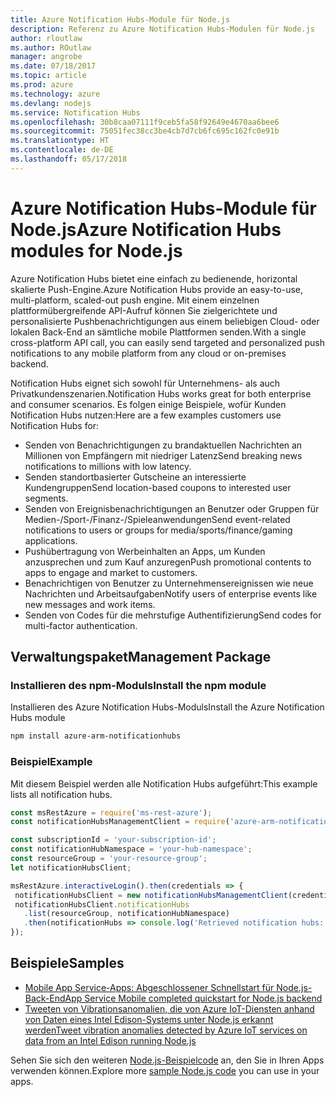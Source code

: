 ```yaml
---
title: Azure Notification Hubs-Module für Node.js
description: Referenz zu Azure Notification Hubs-Modulen für Node.js
author: rloutlaw
ms.author: ROutlaw
manager: angrobe
ms.date: 07/18/2017
ms.topic: article
ms.prod: azure
ms.technology: azure
ms.devlang: nodejs
ms.service: Notification Hubs
ms.openlocfilehash: 30b8caa07111f9ceb5fa58f92649e4670aa6bee6
ms.sourcegitcommit: 75051fec38cc3be4cb7d7cb6fc695c162fc0e91b
ms.translationtype: HT
ms.contentlocale: de-DE
ms.lasthandoff: 05/17/2018
---
```

# <a name="azure-notification-hubs-modules-for-nodejs"></a><span data-ttu-id="37b20-103">Azure Notification Hubs-Module für Node.js</span><span class="sxs-lookup"><span data-stu-id="37b20-103">Azure Notification Hubs modules for Node.js</span></span>

<span data-ttu-id="37b20-104">Azure Notification Hubs bietet eine einfach zu bedienende, horizontal skalierte Push-Engine.</span><span class="sxs-lookup"><span data-stu-id="37b20-104">Azure Notification Hubs provide an easy-to-use, multi-platform, scaled-out push engine.</span></span> <span data-ttu-id="37b20-105">Mit einem einzelnen plattformübergreifende API-Aufruf können Sie zielgerichtete und personalisierte Pushbenachrichtigungen aus einem beliebigen Cloud- oder lokalen Back-End an sämtliche mobile Plattformen senden.</span><span class="sxs-lookup"><span data-stu-id="37b20-105">With a single cross-platform API call, you can easily send targeted and personalized push notifications to any mobile platform from any cloud or on-premises backend.</span></span>

<span data-ttu-id="37b20-106">Notification Hubs eignet sich sowohl für Unternehmens- als auch Privatkundenszenarien.</span><span class="sxs-lookup"><span data-stu-id="37b20-106">Notification Hubs works great for both enterprise and consumer scenarios.</span></span> <span data-ttu-id="37b20-107">Es folgen einige Beispiele, wofür Kunden Notification Hubs nutzen:</span><span class="sxs-lookup"><span data-stu-id="37b20-107">Here are a few examples customers use Notification Hubs for:</span></span>
- <span data-ttu-id="37b20-108">Senden von Benachrichtigungen zu brandaktuellen Nachrichten an Millionen von Empfängern mit niedriger Latenz</span><span class="sxs-lookup"><span data-stu-id="37b20-108">Send breaking news notifications to millions with low latency.</span></span>
- <span data-ttu-id="37b20-109">Senden standortbasierter Gutscheine an interessierte Kundengruppen</span><span class="sxs-lookup"><span data-stu-id="37b20-109">Send location-based coupons to interested user segments.</span></span>
- <span data-ttu-id="37b20-110">Senden von Ereignisbenachrichtigungen an Benutzer oder Gruppen für Medien-/Sport-/Finanz-/Spieleanwendungen</span><span class="sxs-lookup"><span data-stu-id="37b20-110">Send event-related notifications to users or groups for media/sports/finance/gaming applications.</span></span>
- <span data-ttu-id="37b20-111">Pushübertragung von Werbeinhalten an Apps, um Kunden anzusprechen und zum Kauf anzuregen</span><span class="sxs-lookup"><span data-stu-id="37b20-111">Push promotional contents to apps to engage and market to customers.</span></span>
- <span data-ttu-id="37b20-112">Benachrichtigen von Benutzer zu Unternehmensereignissen wie neue Nachrichten und Arbeitsaufgaben</span><span class="sxs-lookup"><span data-stu-id="37b20-112">Notify users of enterprise events like new messages and work items.</span></span>
- <span data-ttu-id="37b20-113">Senden von Codes für die mehrstufige Authentifizierung</span><span class="sxs-lookup"><span data-stu-id="37b20-113">Send codes for multi-factor authentication.</span></span>

## <a name="management-package"></a><span data-ttu-id="37b20-114">Verwaltungspaket</span><span class="sxs-lookup"><span data-stu-id="37b20-114">Management Package</span></span>

### <a name="install-the-npm-module"></a><span data-ttu-id="37b20-115">Installieren des npm-Moduls</span><span class="sxs-lookup"><span data-stu-id="37b20-115">Install the npm module</span></span>

<span data-ttu-id="37b20-116">Installieren des Azure Notification Hubs-Moduls</span><span class="sxs-lookup"><span data-stu-id="37b20-116">Install the Azure Notification Hubs module</span></span> 

```bash
npm install azure-arm-notificationhubs
```

### <a name="example"></a><span data-ttu-id="37b20-117">Beispiel</span><span class="sxs-lookup"><span data-stu-id="37b20-117">Example</span></span>

<span data-ttu-id="37b20-118">Mit diesem Beispiel werden alle Notification Hubs aufgeführt:</span><span class="sxs-lookup"><span data-stu-id="37b20-118">This example lists all notification hubs.</span></span>

 ```javascript
const msRestAzure = require('ms-rest-azure');
const notificationHubsManagementClient = require('azure-arm-notificationhubs');

const subscriptionId = 'your-subscription-id';
const notificationHubNamespace = 'your-hub-namespace';
const resourceGroup = 'your-resource-group';
let notificationHubsClient;

msRestAzure.interactiveLogin().then(credentials => {
  notificationHubsClient = new notificationHubsManagementClient(credentials, subscriptionId);
  notificationHubsClient.notificationHubs
    .list(resourceGroup, notificationHubNamespace)
    .then(notificationHubs => console.log('Retrieved notification hubs: ', notificationHubs));
});
```

## <a name="samples"></a><span data-ttu-id="37b20-119">Beispiele</span><span class="sxs-lookup"><span data-stu-id="37b20-119">Samples</span></span>

* [<span data-ttu-id="37b20-120">Mobile App Service-Apps: Abgeschlossener Schnellstart für Node.js-Back-End</span><span class="sxs-lookup"><span data-stu-id="37b20-120">App Service Mobile completed quickstart for Node.js backend</span></span>](https://azure.microsoft.com/resources/samples/app-service-mobile-nodejs-backend-quickstart/)
* [<span data-ttu-id="37b20-121">Tweeten von Vibrationsanomalien, die von Azure IoT-Diensten anhand von Daten eines Intel Edison-Systems unter Node.js erkannt werden</span><span class="sxs-lookup"><span data-stu-id="37b20-121">Tweet vibration anomalies detected by Azure IoT services on data from an Intel Edison running Node.js</span></span>](https://azure.microsoft.com/resources/samples/iot-hub-nodejs-intel-edison-vibration-anomaly-detection/)

<span data-ttu-id="37b20-122">Sehen Sie sich den weiteren [Node.js-Beispielcode](https://azure.microsoft.com/resources/samples/?platform=nodejs) an, den Sie in Ihren Apps verwenden können.</span><span class="sxs-lookup"><span data-stu-id="37b20-122">Explore more [sample Node.js code](https://azure.microsoft.com/resources/samples/?platform=nodejs) you can use in your apps.</span></span>
